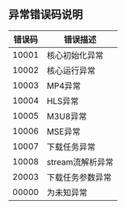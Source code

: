 ## 异常错误码说明

| 错误码 | 错误描述         |
|--------|------------------|
| 10001  | 核心初始化异常   |
| 10002  | 核心运行异常     |
| 10003  | MP4异常          |
| 10004  | HLS异常          |
| 10005  | M3U8异常         |
| 10006  | MSE异常          |
| 10007  | 下载任务异常     |
| 10008  | stream流解析异常 |
| 20003  | 下载任务参数异常 |
| 00000  | 为未知异常       |